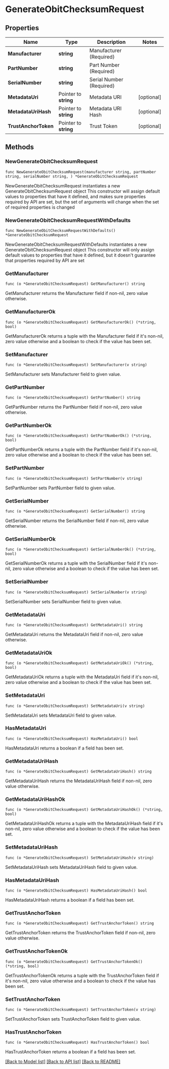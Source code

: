 # GenerateObitChecksumRequest

## Properties

Name | Type | Description | Notes
------------ | ------------- | ------------- | -------------
**Manufacturer** | **string** | Manufacturer (Required) | 
**PartNumber** | **string** | Part Number (Required) | 
**SerialNumber** | **string** | Serial Number (Required) | 
**MetadataUri** | Pointer to **string** | Metadata URI | [optional] 
**MetadataUriHash** | Pointer to **string** | Metadata URI Hash | [optional] 
**TrustAnchorToken** | Pointer to **string** | Trust Token | [optional] 

## Methods

### NewGenerateObitChecksumRequest

`func NewGenerateObitChecksumRequest(manufacturer string, partNumber string, serialNumber string, ) *GenerateObitChecksumRequest`

NewGenerateObitChecksumRequest instantiates a new GenerateObitChecksumRequest object
This constructor will assign default values to properties that have it defined,
and makes sure properties required by API are set, but the set of arguments
will change when the set of required properties is changed

### NewGenerateObitChecksumRequestWithDefaults

`func NewGenerateObitChecksumRequestWithDefaults() *GenerateObitChecksumRequest`

NewGenerateObitChecksumRequestWithDefaults instantiates a new GenerateObitChecksumRequest object
This constructor will only assign default values to properties that have it defined,
but it doesn't guarantee that properties required by API are set

### GetManufacturer

`func (o *GenerateObitChecksumRequest) GetManufacturer() string`

GetManufacturer returns the Manufacturer field if non-nil, zero value otherwise.

### GetManufacturerOk

`func (o *GenerateObitChecksumRequest) GetManufacturerOk() (*string, bool)`

GetManufacturerOk returns a tuple with the Manufacturer field if it's non-nil, zero value otherwise
and a boolean to check if the value has been set.

### SetManufacturer

`func (o *GenerateObitChecksumRequest) SetManufacturer(v string)`

SetManufacturer sets Manufacturer field to given value.


### GetPartNumber

`func (o *GenerateObitChecksumRequest) GetPartNumber() string`

GetPartNumber returns the PartNumber field if non-nil, zero value otherwise.

### GetPartNumberOk

`func (o *GenerateObitChecksumRequest) GetPartNumberOk() (*string, bool)`

GetPartNumberOk returns a tuple with the PartNumber field if it's non-nil, zero value otherwise
and a boolean to check if the value has been set.

### SetPartNumber

`func (o *GenerateObitChecksumRequest) SetPartNumber(v string)`

SetPartNumber sets PartNumber field to given value.


### GetSerialNumber

`func (o *GenerateObitChecksumRequest) GetSerialNumber() string`

GetSerialNumber returns the SerialNumber field if non-nil, zero value otherwise.

### GetSerialNumberOk

`func (o *GenerateObitChecksumRequest) GetSerialNumberOk() (*string, bool)`

GetSerialNumberOk returns a tuple with the SerialNumber field if it's non-nil, zero value otherwise
and a boolean to check if the value has been set.

### SetSerialNumber

`func (o *GenerateObitChecksumRequest) SetSerialNumber(v string)`

SetSerialNumber sets SerialNumber field to given value.


### GetMetadataUri

`func (o *GenerateObitChecksumRequest) GetMetadataUri() string`

GetMetadataUri returns the MetadataUri field if non-nil, zero value otherwise.

### GetMetadataUriOk

`func (o *GenerateObitChecksumRequest) GetMetadataUriOk() (*string, bool)`

GetMetadataUriOk returns a tuple with the MetadataUri field if it's non-nil, zero value otherwise
and a boolean to check if the value has been set.

### SetMetadataUri

`func (o *GenerateObitChecksumRequest) SetMetadataUri(v string)`

SetMetadataUri sets MetadataUri field to given value.

### HasMetadataUri

`func (o *GenerateObitChecksumRequest) HasMetadataUri() bool`

HasMetadataUri returns a boolean if a field has been set.

### GetMetadataUriHash

`func (o *GenerateObitChecksumRequest) GetMetadataUriHash() string`

GetMetadataUriHash returns the MetadataUriHash field if non-nil, zero value otherwise.

### GetMetadataUriHashOk

`func (o *GenerateObitChecksumRequest) GetMetadataUriHashOk() (*string, bool)`

GetMetadataUriHashOk returns a tuple with the MetadataUriHash field if it's non-nil, zero value otherwise
and a boolean to check if the value has been set.

### SetMetadataUriHash

`func (o *GenerateObitChecksumRequest) SetMetadataUriHash(v string)`

SetMetadataUriHash sets MetadataUriHash field to given value.

### HasMetadataUriHash

`func (o *GenerateObitChecksumRequest) HasMetadataUriHash() bool`

HasMetadataUriHash returns a boolean if a field has been set.

### GetTrustAnchorToken

`func (o *GenerateObitChecksumRequest) GetTrustAnchorToken() string`

GetTrustAnchorToken returns the TrustAnchorToken field if non-nil, zero value otherwise.

### GetTrustAnchorTokenOk

`func (o *GenerateObitChecksumRequest) GetTrustAnchorTokenOk() (*string, bool)`

GetTrustAnchorTokenOk returns a tuple with the TrustAnchorToken field if it's non-nil, zero value otherwise
and a boolean to check if the value has been set.

### SetTrustAnchorToken

`func (o *GenerateObitChecksumRequest) SetTrustAnchorToken(v string)`

SetTrustAnchorToken sets TrustAnchorToken field to given value.

### HasTrustAnchorToken

`func (o *GenerateObitChecksumRequest) HasTrustAnchorToken() bool`

HasTrustAnchorToken returns a boolean if a field has been set.


[[Back to Model list]](../README.md#documentation-for-models) [[Back to API list]](../README.md#documentation-for-api-endpoints) [[Back to README]](../README.md)


